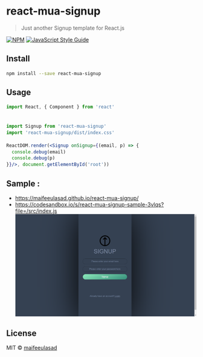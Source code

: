# react-mua-signup

> Just another Signup template for React.js

[![NPM](https://img.shields.io/npm/v/react-mua-signup.svg)](https://www.npmjs.com/package/react-mua-signup) [![JavaScript Style Guide](https://img.shields.io/badge/code_style-standard-brightgreen.svg)](https://standardjs.com)

## Install

```bash
npm install --save react-mua-signup
```

## Usage

```jsx
import React, { Component } from 'react'


import Signup from 'react-mua-signup'
import 'react-mua-signup/dist/index.css'

ReactDOM.render(<Signup onSignup={(email, p) => {
  console.debug(email)
  console.debug(p)
}}/>, document.getElementById('root'))

```
## Sample :
 - https://maifeeulasad.github.io/react-mua-signup/
 - https://codesandbox.io/s/react-mua-signup-sample-3vlqs?file=/src/index.js
![react-mua-signup](https://github.com/maifeeulasad/react-mua-signup/blob/gh-pages/Screenshot.png)

## License

MIT © [maifeeulasad](https://github.com/maifeeulasad)
